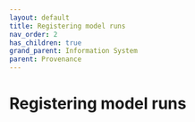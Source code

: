 ```yaml
---
layout: default
title: Registering model runs
nav_order: 2
has_children: true
grand_parent: Information System
parent: Provenance
---
```

# Registering model runs